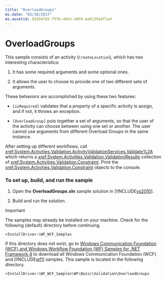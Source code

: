 ```yaml
---
title: "OverloadGroups"
ms.date: "03/30/2017"
ms.assetid: d1d547d2-f5fb-4de3-a959-ee6139a4f1ad
---
```

# OverloadGroups
This sample consists of an activity (`CreateLocation`), which has two interesting characteristics:  
  
1. It has some required arguments and some optional ones.  
  
2. It allows the user to choose to provide one of two different sets of arguments.  
  
 These behaviors are accomplished by using these two features:  
  
- `[isRequired]` validates that a property of a specific activity is assign, and if not, it throws an exception.  
  
- `[OverloadGroup]` puts together a set of arguments, so that the user of the activity can choose between using one set or another. The user cannot use arguments from different Overload Groups in the same instance.  
  
 After setting up different workflows, call <xref:System.Activities.Validation.ActivityValidationServices.Validate%2A> which returns a <xref:System.Activities.Validation.ValidationResults> collection of <xref:System.Activities.Validation.Constraint>. Print the <xref:System.Activities.Validation.Constraint> objects to the console.  
  
### To set up, build, and run the sample  
  
1. Open the **OverloadGroups.sln** sample solution in [!INCLUDE[vs2010](../../../../includes/vs2010-md.md)].  
  
2. Build and run the solution.  
  
> [!IMPORTANT]
>  The samples may already be installed on your machine. Check for the following (default) directory before continuing.  
> 
>  `<InstallDrive>:\WF_WCF_Samples`  
> 
>  If this directory does not exist, go to [Windows Communication Foundation (WCF) and Windows Workflow Foundation (WF) Samples for .NET Framework 4](http://go.microsoft.com/fwlink/?LinkId=150780) to download all Windows Communication Foundation (WCF) and [!INCLUDE[wf1](../../../../includes/wf1-md.md)] samples. This sample is located in the following directory.  
> 
>  `<InstallDrive>:\WF_WCF_Samples\WF\Basic\Validation\OverloadGroups`

